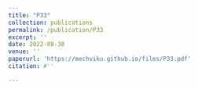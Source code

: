 ```yaml
---
title: "P33"
collection: publications
permalink: /publication/P33
excerpt: ''
date: 2022-08-30
venue: ''
paperurl: 'https://mechviku.github.io/files/P33.pdf'
citation: #''

---
```


[Download paper here]: (https://mechviku.github.io/files/P33.pdf)






